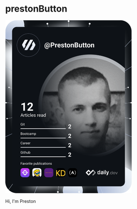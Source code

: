 # prestonButton

<a href="https://app.daily.dev/DailyDevTips"><img src="https://github.com/prestonButton/prestonButton/blob/main/devcard.svg" width="400" ALIGN=”left” alt="Preston Button's Dev Card"/></a>

<p>Hi, I'm Preston</p>

